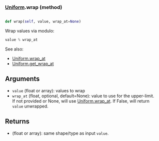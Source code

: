 ### [Uniform](Uniform.md).wrap (method)


```py

def wrap(self, value, wrap_at=None)

```



Wrap values via modulo:

```py
value % wrap_at
```

See also:

* [Uniform.wrap_at](Uniform.wrap_at.md)
* [Uniform.get_wrap_at](Uniform.get_wrap_at.md)

Arguments
------------
* `value` (float or array): values to wrap
* `wrap_at` (float, optional, default=None): value to use for the upper-limit.
    If not provided or None, will use [Uniform.wrap_at](Uniform.wrap_at.md).  If False,
    will return `value` unwrapped.

Returns
----------
* (float or array): same shape/type as input `value`.

